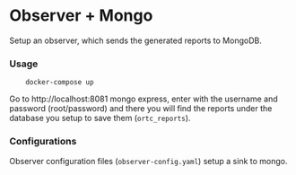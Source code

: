 
Observer + Mongo
===

Setup an observer, which sends the generated reports to MongoDB.

### Usage

```shell
    docker-compose up 
```

Go to http://localhost:8081 mongo express, enter with the username and password (root/password) and there you will find the reports under the database you setup to save them (`ortc_reports`).

### Configurations

Observer configuration files (`observer-config.yaml`) setup a sink to mongo.
